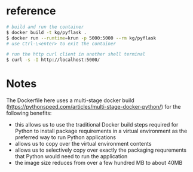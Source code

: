 # reference
```bash
# build and run the container
$ docker build -t kg/pyflask .
$ docker run --runtime=krun -p 5000:5000 --rm kg/pyflask
# use Ctrl-\<enter> to exit the container

# run the http curl client in another shell terminal
$ curl -s -I http://localhost:5000/
```

# Notes
The Dockerfile here uses a multi-stage docker build (https://pythonspeed.com/articles/multi-stage-docker-python/) for the following benefits:

* this allows us to use the traditional Docker build steps required for Python to install package requirements in a virtual environment as the preferred way to run Python applications
* allows us to copy over the virtual environment contents
* allows us to selectively copy over exactly the packaging requrements that Python would need to run the application
* the image size reduces from over a few hundred MB to about 40MB
